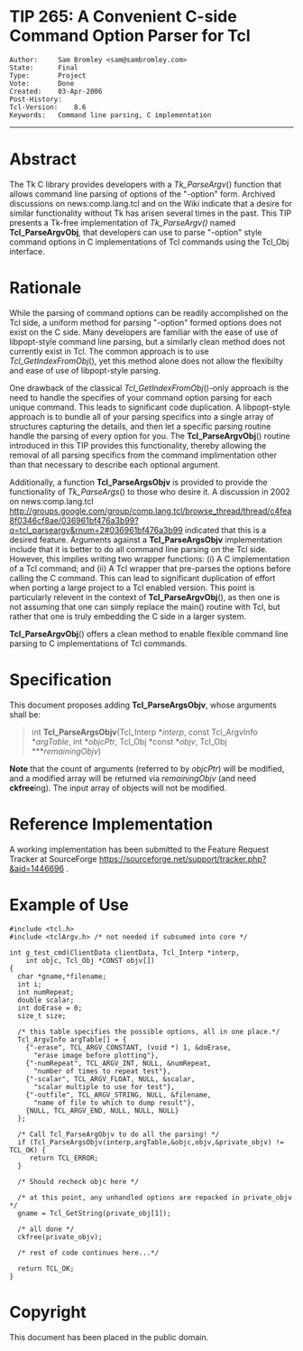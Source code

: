 # TIP 265: A Convenient C-side Command Option Parser for Tcl
	Author:		Sam Bromley <sam@sambromley.com>
	State:		Final
	Type:		Project
	Vote:		Done
	Created:	03-Apr-2006
	Post-History:
	Tcl-Version:	8.6
	Keywords:	Command line parsing, C implementation
-----

# Abstract

The Tk C library provides developers with a _Tk\_ParseArgv_\(\) function that
allows command line parsing of options of the "-option" form. Archived
discussions on news:comp.lang.tcl and on the Wiki indicate that a desire for
similar functionality without Tk has arisen several times in the past. This
TIP presents a Tk-free implementation of _Tk\_ParseArgv\(\)_ named
**Tcl\_ParseArgvObj**, that developers can use to parse "-option" style
command options in C implementations of Tcl commands using the Tcl\_Obj
interface.

# Rationale

While the parsing of command options can be readily accomplished on the Tcl
side, a uniform method for parsing "-option" formed options does not exist on
the C side. Many developers are familiar with the ease of use of libpopt-style
command line parsing, but a similarly clean method does not currently exist in
Tcl. The common approach is to use _Tcl\_GetIndexFromObj_\(\), yet this method
alone does not allow the flexibilty and ease of use of libpopt-style parsing.

One drawback of the classical _Tcl\_GetIndexFromObj_\(\)-only approach is the
need to handle the specifies of your command option parsing for each unique
command. This leads to significant code duplication. A libpopt-style approach
is to bundle all of your parsing specifics into a single array of structures
capturing the details, and then let a specific parsing routine handle the
parsing of every option for you. The **Tcl\_ParseArgvObj**\(\) routine
introduced in this TIP provides this functionality, thereby allowing the
removal of all parsing specifics from the command implimentation other than
that necessary to describe each optional argument.

Additionally, a function **Tcl\_ParseArgsObjv** is provided to provide the
functionality of _Tk\_ParseArgs_\(\) to those who desire it. A discussion in
2002 on news:comp.lang.tcl
<http://groups.google.com/group/comp.lang.tcl/browse_thread/thread/c4fea8f0346cf8ae/036961bf476a3b99?q=tcl_parseargv&rnum=2#036961bf476a3b99> 
indicated that this is a desired feature. Arguments against a
**Tcl\_ParseArgsObjv** implementation include that it is better to do all
command line parsing on the Tcl side. However, this implies writing two
wrapper functions: \(i\) A C implementation of a Tcl command; and \(ii\) A Tcl
wrapper that pre-parses the options before calling the C command. This can
lead to significant duplication of effort when porting a large project to a
Tcl enabled version. This point is particularly relevent in the context of
**Tcl\_ParseArgvObj**\(\), as then one is not assuming that one can simply
replace the main\(\) routine with Tcl, but rather that one is truly embedding
the C side in a larger system.

**Tcl\_ParseArgvObj**\(\) offers a clean method to enable flexible command line
parsing to C implementations of Tcl commands.

# Specification

This document proposes adding **Tcl\_ParseArgsObjv**, whose arguments shall
be:

 > int **Tcl\_ParseArgsObjv**\(Tcl\_Interp \*_interp_, const Tcl\_ArgvInfo
   *_argTable_, int \*_objcPtr_, Tcl\_Obj \*const \*_objv_, Tcl\_Obj
   *\*\*_remainingObjv_\)

**Note** that the count of arguments \(referred to by _objcPtr_\) will be
modified, and a modified array will be returned via _remainingObjv_ \(and
need **ckfree**ing\). The input array of objects will not be modified.

# Reference Implementation

A working implementation has been submitted to the Feature Request Tracker at
SourceForge <https://sourceforge.net/support/tracker.php?&aid=1446696> .

# Example of Use

	#include <tcl.h>
	#include <tclArgv.h> /* not needed if subsumed into core */
	
	int g_test_cmd(ClientData clientData, Tcl_Interp *interp,
	    int objc, Tcl_Obj *CONST objv[])
	{
	  char *gname,*filename;
	  int i;
	  int numRepeat;
	  double scalar;
	  int doErase = 0;
	  size_t size;
	
	  /* this table specifies the possible options, all in one place.*/
	  Tcl_ArgvInfo argTable[] = {
	    {"-erase", TCL_ARGV_CONSTANT, (void *) 1, &doErase,
	      "erase image before plotting"},
	    {"-numRepeat", TCL_ARGV_INT, NULL, &numRepeat,
	      "number of times to repeat test"},
	    {"-scalar", TCL_ARGV_FLOAT, NULL, &scalar,
	      "scalar multiple to use for test"},
	    {"-outfile", TCL_ARGV_STRING, NULL, &filename,
	      "name of file to which to dump result"},
	    {NULL, TCL_ARGV_END, NULL, NULL, NULL}
	  };
	
	  /* Call Tcl_ParseArgObjv to do all the parsing! */
	  if (Tcl_ParseArgsObjv(interp,argTable,&objc,objv,&private_objv) != TCL_OK) {
	     return TCL_ERROR;
	  }
	
	  /* Should recheck objc here */
	
	  /* at this point, any unhandled options are repacked in private_objv */
	  gname = Tcl_GetString(private_obj[1]);
	
	  /* all done */
	  ckfree(private_objv);
	
	  /* rest of code continues here...*/
	
	  return TCL_OK;
	}

# Copyright

This document has been placed in the public domain.

